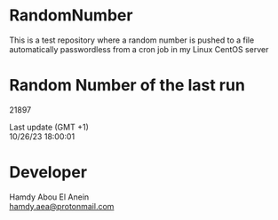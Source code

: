 # RandomNumber    
This is a test repository where a random number is pushed to a file automatically passwordless from a cron job in my Linux CentOS server    
# Random Number of the last run   
21897
      
Last update (GMT +1)    
10/26/23 18:00:01
# Developer    
Hamdy Abou El Anein   
hamdy.aea@protonmail.com

